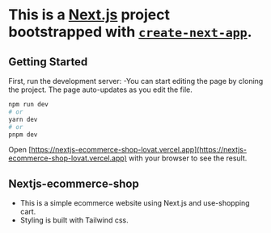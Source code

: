 # This is a [Next.js](https://nextjs.org/) project bootstrapped with [`create-next-app`](https://github.com/vercel/next.js/tree/canary/packages/create-next-app).

## Getting Started

First, run the development server:
-You can start editing the page by cloning the project. The page auto-updates as you edit the file.

```bash
npm run dev
# or
yarn dev
# or
pnpm dev
```

Open [https://nextjs-ecommerce-shop-lovat.vercel.app](https://nextjs-ecommerce-shop-lovat.vercel.app) with your browser to see the result.

## Nextjs-ecommerce-shop

- This is a simple ecommerce website using Next.js and use-shopping cart.
- Styling is built with Tailwind css.
